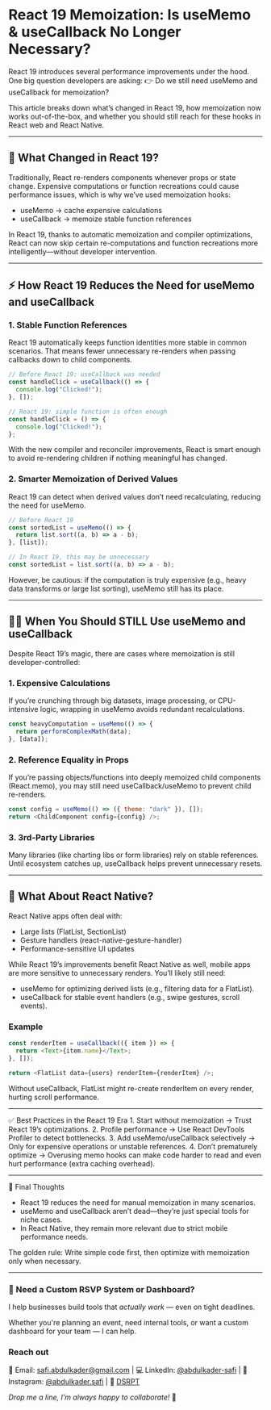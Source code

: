 # React 19 Memoization: Is useMemo & useCallback No Longer Necessary?

React 19 introduces several performance improvements under the hood. One big question developers are asking:
👉 Do we still need useMemo and useCallback for memoization?

This article breaks down what’s changed in React 19, how memoization now works out-of-the-box, and whether you should still reach for these hooks in React web and React Native.

---

## 🔄 What Changed in React 19?

Traditionally, React re-renders components whenever props or state change. Expensive computations or function recreations could cause performance issues, which is why we’ve used memoization hooks:

- useMemo → cache expensive calculations
- useCallback → memoize stable function references

In React 19, thanks to automatic memoization and compiler optimizations, React can now skip certain re-computations and function recreations more intelligently—without developer intervention.

---

## ⚡ How React 19 Reduces the Need for useMemo and useCallback

### 1. Stable Function References

React 19 automatically keeps function identities more stable in common scenarios. That means fewer unnecessary re-renders when passing callbacks down to child components.

```javascript
// Before React 19: useCallback was needed
const handleClick = useCallback(() => {
  console.log("Clicked!");
}, []);

// React 19: simple function is often enough
const handleClick = () => {
  console.log("Clicked!");
};
```

With the new compiler and reconciler improvements, React is smart enough to avoid re-rendering children if nothing meaningful has changed.

### 2. Smarter Memoization of Derived Values

React 19 can detect when derived values don’t need recalculating, reducing the need for useMemo.

```javascript
// Before React 19
const sortedList = useMemo(() => {
  return list.sort((a, b) => a - b);
}, [list]);

// In React 19, this may be unnecessary
const sortedList = list.sort((a, b) => a - b);
```

However, be cautious: if the computation is truly expensive (e.g., heavy data transforms or large list sorting), useMemo still has its place.

---

## 🧑‍💻 When You Should STILL Use useMemo and useCallback

Despite React 19’s magic, there are cases where memoization is still developer-controlled:

### 1. Expensive Calculations

If you’re crunching through big datasets, image processing, or CPU-intensive logic, wrapping in useMemo avoids redundant recalculations.

```javascript
const heavyComputation = useMemo(() => {
  return performComplexMath(data);
}, [data]);
```

### 2. Reference Equality in Props

If you’re passing objects/functions into deeply memoized child components (React.memo), you may still need useCallback/useMemo to prevent child re-renders.

```javascript
const config = useMemo(() => ({ theme: "dark" }), []);
return <ChildComponent config={config} />;
```

### 3. 3rd-Party Libraries

Many libraries (like charting libs or form libraries) rely on stable references. Until ecosystem catches up, useCallback helps prevent unnecessary resets.

---

## 📱 What About React Native?

React Native apps often deal with:

- Large lists (FlatList, SectionList)
- Gesture handlers (react-native-gesture-handler)
- Performance-sensitive UI updates

While React 19’s improvements benefit React Native as well, mobile apps are more sensitive to unnecessary renders. You’ll likely still need:

- useMemo for optimizing derived lists (e.g., filtering data for a FlatList).
- useCallback for stable event handlers (e.g., swipe gestures, scroll events).

### Example

```javascript
const renderItem = useCallback(({ item }) => {
  return <Text>{item.name}</Text>;
}, []);

return <FlatList data={users} renderItem={renderItem} />;
```

Without useCallback, FlatList might re-create renderItem on every render, hurting scroll performance.

---

✅ Best Practices in the React 19 Era 1. Start without memoization → Trust React 19’s optimizations. 2. Profile performance → Use React DevTools Profiler to detect bottlenecks. 3. Add useMemo/useCallback selectively → Only for expensive operations or unstable references. 4. Don’t prematurely optimize → Overusing memo hooks can make code harder to read and even hurt performance (extra caching overhead).

---

🚀 Final Thoughts

- React 19 reduces the need for manual memoization in many scenarios.
- useMemo and useCallback aren’t dead—they’re just special tools for niche cases.
- In React Native, they remain more relevant due to strict mobile performance needs.

The golden rule: Write simple code first, then optimize with memoization only when necessary.

---

### 🤝 Need a Custom RSVP System or Dashboard?

I help businesses build tools that _actually work_ — even on tight deadlines.

Whether you're planning an event, need internal tools, or want a custom dashboard for your team — I can help.

### Reach out

📧 Email: [safi.abdulkader@gmail.com](mailto:safi.abdulkader@gmail.com) | 💻 LinkedIn: [@abdulkader-safi](https://www.linkedin.com/in/abdulkader-safi/) | 📱 Instagram: [@abdulkader.safi](https://www.instagram.com/abdulkader.safi/) | 🏢 [DSRPT](https://www.dsrpt.com.au/kw/contact)

_Drop me a line, I’m always happy to collaborate!_ 🚀
